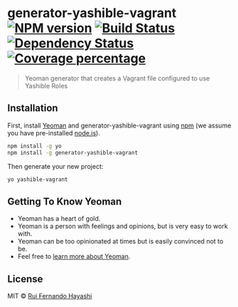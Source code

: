 # generator-yashible-vagrant [![NPM version][npm-image]][npm-url] [![Build Status][travis-image]][travis-url] [![Dependency Status][daviddm-image]][daviddm-url] [![Coverage percentage][coveralls-image]][coveralls-url]
> Yeoman generator that creates a Vagrant file configured to use Yashible Roles

## Installation

First, install [Yeoman](http://yeoman.io) and generator-yashible-vagrant using [npm](https://www.npmjs.com/) (we assume you have pre-installed [node.js](https://nodejs.org/)).

```bash
npm install -g yo
npm install -g generator-yashible-vagrant
```

Then generate your new project:

```bash
yo yashible-vagrant
```

## Getting To Know Yeoman

 * Yeoman has a heart of gold.
 * Yeoman is a person with feelings and opinions, but is very easy to work with.
 * Yeoman can be too opinionated at times but is easily convinced not to be.
 * Feel free to [learn more about Yeoman](http://yeoman.io/).

## License

MIT © [Rui Fernando Hayashi]()


[npm-image]: https://badge.fury.io/js/generator-yashible-vagrant.svg
[npm-url]: https://npmjs.org/package/generator-yashible-vagrant
[travis-image]: https://travis-ci.org/yashible/generator-yashible-vagrant.svg?branch=master
[travis-url]: https://travis-ci.org/yashible/generator-yashible-vagrant
[daviddm-image]: https://david-dm.org/yashible/generator-yashible-vagrant.svg?theme=shields.io
[daviddm-url]: https://david-dm.org/yashible/generator-yashible-vagrant
[coveralls-image]: https://coveralls.io/repos/yashible/generator-yashible-vagrant/badge.svg
[coveralls-url]: https://coveralls.io/r/yashible/generator-yashible-vagrant
